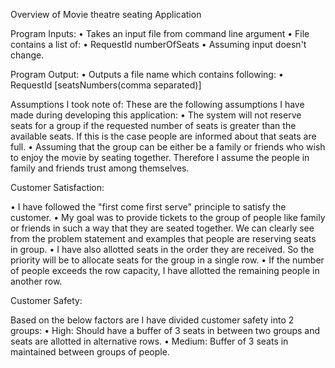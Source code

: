  Overview of Movie theatre seating Application


Program Inputs:
•	Takes an input file from command line argument
•	File contains a list of:
•	RequestId numberOfSeats
•	Assuming input doesn't change.

Program Output:
•	Outputs a file name which contains following:
•	RequestId [seatsNumbers(comma separated)]

Assumptions I took note of:
These are the following assumptions I have made during developing this application:
•	The system will not reserve seats for a group if the requested number of seats is greater than the available seats. If this is the case people are informed about that seats are full. 
•	Assuming that the group can be either be a family or friends who wish to enjoy the movie by seating together. Therefore I assume the people in family and friends trust among themselves.

Customer Satisfaction:

•	I have followed the "first come first serve" principle to satisfy the customer.
•	My goal was to provide tickets to the  group of people like family or friends in such a way that they are seated together. We can clearly see from the problem statement and examples that people are reserving seats in group. 
•	I have also allotted seats in the order they are received. So the priority will be to allocate seats for the group in a single row. 
•	If the number of people exceeds the row capacity, I have allotted the remaining people in another row. 

Customer Safety:

Based on the below factors are I have divided customer safety into 2 groups:
•	High: Should have a buffer of 3 seats in between two groups and  seats are allotted in alternative rows.
•	Medium: Buffer of 3 seats in maintained between groups of people.
